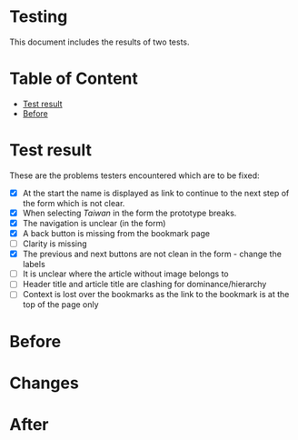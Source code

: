 # Testing
This document includes the results of two tests.

# Table of Content
- [Test result](#test-result)
- [Before](#)

# Test result
These are the problems testers encountered which are to be fixed:
- [x] At the start the name is displayed as link to continue to the next step of the form which is not clear.
- [x] When selecting *Taiwan* in the form the prototype breaks.
- [x] The navigation is unclear (in the form)
- [x] A back button is missing from the bookmark page
- [ ] Clarity is missing
- [x] The previous and next buttons are not clean in the form - change the labels
- [ ] It is unclear where the article without image belongs to
- [ ] Header title and article title are clashing for dominance/hierarchy
- [ ] Context is lost over the bookmarks as the link to the bookmark is at the top of the page only

# Before

# Changes

# After